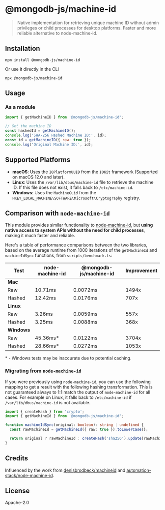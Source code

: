 # @mongodb-js/machine-id

> Native implementation for retrieving unique machine ID without admin privileges or child processes for desktop platforms. Faster and more reliable alternative to node-machine-id.

## Installation

```
npm install @mongodb-js/machine-id
```

Or use it directly in the CLI

```
npx @mongodb-js/machine-id
```

## Usage

### As a module

```javascript
import { getMachineID } from '@mongodb-js/machine-id';

// Get the machine ID
const hashedId = getMachineID();
console.log('SHA-256 Hashed Machine ID:', id);
const id = getMachineID({ raw: true });
console.log('Original Machine ID:', id);
```


## Supported Platforms

- **macOS**: Uses the `IOPlatformUUID` from the `IOKit` framework (Supported on macOS 12.0 and later).
- **Linux**: Uses the `/var/lib/dbus/machine-id` file to retrieve the machine ID. If this file does not exist, it falls back to `/etc/machine-id`.
- **Windows**: Uses the `MachineGuid` from the `HKEY_LOCAL_MACHINE\SOFTWARE\Microsoft\Cryptography` registry.

## Comparison with `node-machine-id`

This module provides similar functionality to [node-machine-id](https://www.npmjs.com/package/node-machine-id), but **using native access to system APIs without the need for child processes**, making it much faster and reliable.

Here's a table of performance comparisons between the two libraries, based on the average runtime from 1000 iterations of the `getMachineId` and `machineIdSync` functions, from `scripts/benchmark.ts`:

| Test        | node-machine-id | @mongodb-js/machine-id | Improvement |
| ----------- | --------------- | ---------------------- | ----------- |
| **Mac**     |
| Raw      | 10.71ms          | 0.0072ms              | 1494x        |
| Hashed   | 12.42ms          | 0.0176ms                 | 707x        |
| **Linux**   |
| Raw         | 3.26ms      | 0.0059ms               | 557x        |
| Hashed      | 3.25ms        | 0.0088ms                 | 368x        |
| **Windows** |
| Raw         | 45.36ms*          | 0.0122ms               | 3704x        |
| Hashed      | 28.66ms*          | 0.0272ms                 | 1053x        |

\* - Windows tests may be inaccurate due to potential caching. 


### Migrating from `node-machine-id`
If you were previously using `node-machine-id`, you can use the following mapping to get a result with the following hashing transformation. This is not guaranteed always to 1:1 match the output of `node-machine-id` for all cases. For example on Linux, it falls back to `/etc/machine-id` if `/var/lib/dbus/machine-id` is not available.

```ts
import { createHash } from 'crypto';
import { getMachineId } from '@mongodb-js/machine-id';

function machineIdSync(original: boolean): string | undefined {
  const rawMachineId = getMachineId({ raw: true }).toLowerCase();

  return original ? rawMachineId : createHash('sha256').update(rawMachineId).digest('hex');
}
```

## Credits
Influenced by the work from [denisbrodbeck/machineid](https://github.com/denisbrodbeck/machineid) and [automation-stack/node-machine-id](https://github.com/automation-stack/node-machine-id).

## License

Apache-2.0

